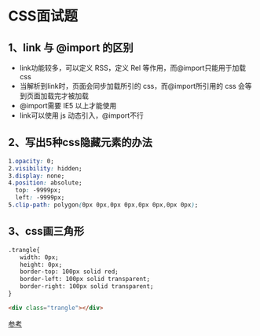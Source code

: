 # CSS面试题
## 1、link 与 @import 的区别
* link功能较多，可以定义 RSS，定义 Rel 等作用，而@import只能用于加载 css
* 当解析到link时，页面会同步加载所引的 css，而@import所引用的 css 会等到页面加载完才被加载
* @import需要 IE5 以上才能使用
* link可以使用 js 动态引入，@import不行
## 2、写出5种css隐藏元素的办法
```css
1.opacity: 0;
2.visibility: hidden;
3.display: none;
4.position: absolute;
  top: -9999px;
  left: -9999px;
5.clip-path: polygon(0px 0px,0px 0px,0px 0px,0px 0px);
```
## 3、css画三角形
```html
.trangle{
　　width: 0px;
　　height: 0px;
　　border-top: 100px solid red;
　　border-left: 100px solid transparent;
　　border-right: 100px solid transparent;
}

<div class="trangle"></div>
```
[参考](https://www.cnblogs.com/wangjiachen666/p/9462837.html)